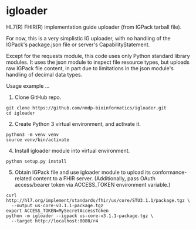 # igloader

HL7(R) FHIR(R) implementation guide uploader (from IGPack tarball file).

For now, this is a very simplistic IG uploader, with no handling of the
IGPack's package.json file or server's CapabilityStatement.

Except for the requests module, this code uses only Python standard library
modules.  It uses the json module to inspect file resource types, but uploads
raw IGPack file content, in part due to limitations in the json module's
handling of decimal data types.

Usage example ...

1. Clone GitHub repo.
```
git clone https://github.com/nmdp-bioinformatics/igloader.git
cd igloader
```

2. Create Python 3 virtual environment, and activate it.
```
python3 -m venv venv
source venv/bin/activate
```

4. Install igloader module into virtual environment.
```
python setup.py install
```

5. Obtain IGPack file and use igloader module to upload its conformance-related
content to a FHIR server.  (Additionally, pass OAuth access/bearer token via
ACCESS_TOKEN environment variable.)
```
curl http://hl7.org/implement/standards/fhir/us/core/STU3.1.1/package.tgz \
  --output us-core-v3.1.1-package.tgz
export ACCESS_TOKEN=MySecretAccessToken
python -m igloader --igpack us-core-v3.1.1-package.tgz \
  --target http://localhost:8080/r4
```